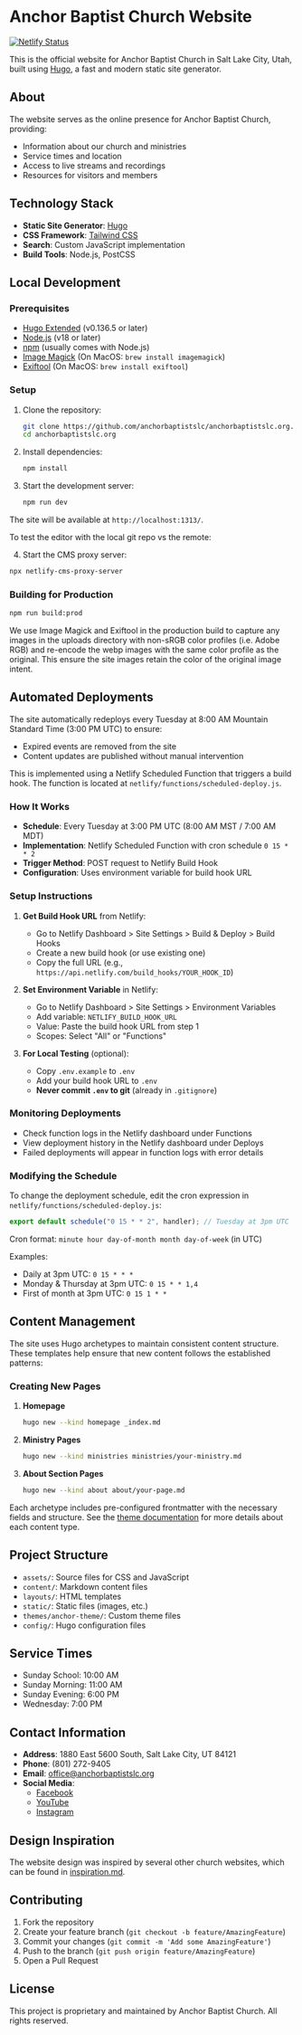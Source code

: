 # Anchor Baptist Church Website

[![Netlify Status](https://api.netlify.com/api/v1/badges/838733ea-fab2-4283-918d-7bff63e4c47a/deploy-status)](https://app.netlify.com/sites/anchorbaptistslc/deploys)

This is the official website for Anchor Baptist Church in Salt Lake City, Utah, built using [Hugo](https://gohugo.io/), a fast and modern static site generator.

## About

The website serves as the online presence for Anchor Baptist Church, providing:
- Information about our church and ministries
- Service times and location
- Access to live streams and recordings
- Resources for visitors and members

## Technology Stack

- **Static Site Generator**: [Hugo](https://gohugo.io/)
- **CSS Framework**: [Tailwind CSS](https://tailwindcss.com/)
- **Search**: Custom JavaScript implementation
- **Build Tools**: Node.js, PostCSS

## Local Development

### Prerequisites

- [Hugo Extended](https://gohugo.io/installation/) (v0.136.5 or later)
- [Node.js](https://nodejs.org/) (v18 or later)
- [npm](https://www.npmjs.com/) (usually comes with Node.js)
- [Image Magick](https://imagemagick.org) (On MacOS: `brew install imagemagick`)
- [Exiftool](https://exiftool.org) (On MacOS: `brew install exiftool`)

### Setup

1. Clone the repository:
   ```bash
   git clone https://github.com/anchorbaptistslc/anchorbaptistslc.org.git
   cd anchorbaptistslc.org
   ```

2. Install dependencies:
   ```bash
   npm install
   ```

3. Start the development server:
   ```bash
   npm run dev
   ```

The site will be available at `http://localhost:1313/`.

To test the editor with the local git repo vs the remote:

4. Start the CMS proxy server:
```bash
npx netlify-cms-proxy-server
```

### Building for Production

```bash
npm run build:prod
```

We use Image Magick and Exiftool in the production build to capture any images in the uploads directory with
non-sRGB color profiles (i.e. Adobe RGB) and re-encode the webp images with the same color profile as the original.
This ensure the site images retain the color of the original image intent.

## Automated Deployments

The site automatically redeploys every Tuesday at 8:00 AM Mountain Standard Time (3:00 PM UTC) to ensure:
- Expired events are removed from the site
- Content updates are published without manual intervention

This is implemented using a Netlify Scheduled Function that triggers a build hook. The function is located at `netlify/functions/scheduled-deploy.js`.

### How It Works

- **Schedule**: Every Tuesday at 3:00 PM UTC (8:00 AM MST / 7:00 AM MDT)
- **Implementation**: Netlify Scheduled Function with cron schedule `0 15 * * 2`
- **Trigger Method**: POST request to Netlify Build Hook
- **Configuration**: Uses environment variable for build hook URL

### Setup Instructions

1. **Get Build Hook URL** from Netlify:
   - Go to Netlify Dashboard > Site Settings > Build & Deploy > Build Hooks
   - Create a new build hook (or use existing one)
   - Copy the full URL (e.g., `https://api.netlify.com/build_hooks/YOUR_HOOK_ID`)

2. **Set Environment Variable** in Netlify:
   - Go to Netlify Dashboard > Site Settings > Environment Variables
   - Add variable: `NETLIFY_BUILD_HOOK_URL`
   - Value: Paste the build hook URL from step 1
   - Scopes: Select "All" or "Functions"

3. **For Local Testing** (optional):
   - Copy `.env.example` to `.env`
   - Add your build hook URL to `.env`
   - **Never commit `.env` to git** (already in `.gitignore`)

### Monitoring Deployments

- Check function logs in the Netlify dashboard under Functions
- View deployment history in the Netlify dashboard under Deploys
- Failed deployments will appear in function logs with error details

### Modifying the Schedule

To change the deployment schedule, edit the cron expression in `netlify/functions/scheduled-deploy.js`:

```javascript
export default schedule("0 15 * * 2", handler); // Tuesday at 3pm UTC
```

Cron format: `minute hour day-of-month month day-of-week` (in UTC)

Examples:
- Daily at 3pm UTC: `0 15 * * *`
- Monday & Thursday at 3pm UTC: `0 15 * * 1,4`
- First of month at 3pm UTC: `0 15 1 * *`

## Content Management

The site uses Hugo archetypes to maintain consistent content structure. These templates help ensure that new content follows the established patterns:

### Creating New Pages

1. **Homepage**
   ```bash
   hugo new --kind homepage _index.md
   ```

2. **Ministry Pages**
   ```bash
   hugo new --kind ministries ministries/your-ministry.md
   ```

3. **About Section Pages**
   ```bash
   hugo new --kind about about/your-page.md
   ```

Each archetype includes pre-configured frontmatter with the necessary fields and structure. See the [theme documentation](themes/anchor-theme/README.md) for more details about each content type.

## Project Structure

- `assets/`: Source files for CSS and JavaScript
- `content/`: Markdown content files
- `layouts/`: HTML templates
- `static/`: Static files (images, etc.)
- `themes/anchor-theme/`: Custom theme files
- `config/`: Hugo configuration files

## Service Times

- Sunday School: 10:00 AM
- Sunday Morning: 11:00 AM
- Sunday Evening: 6:00 PM
- Wednesday: 7:00 PM

## Contact Information

- **Address**: 1880 East 5600 South, Salt Lake City, UT 84121
- **Phone**: (801) 272-9405
- **Email**: office@anchorbaptistslc.org
- **Social Media**:
  - [Facebook](https://www.facebook.com/anchorbaptistchurchslc/)
  - [YouTube](https://www.youtube.com/@anchorbaptistchurchslc/streams)
  - [Instagram](https://www.instagram.com/anchorbaptistslc/)

## Design Inspiration

The website design was inspired by several other church websites, which can be found in [inspiration.md](inspiration.md).

## Contributing

1. Fork the repository
2. Create your feature branch (`git checkout -b feature/AmazingFeature`)
3. Commit your changes (`git commit -m 'Add some AmazingFeature'`)
4. Push to the branch (`git push origin feature/AmazingFeature`)
5. Open a Pull Request

## License

This project is proprietary and maintained by Anchor Baptist Church. All rights reserved.
